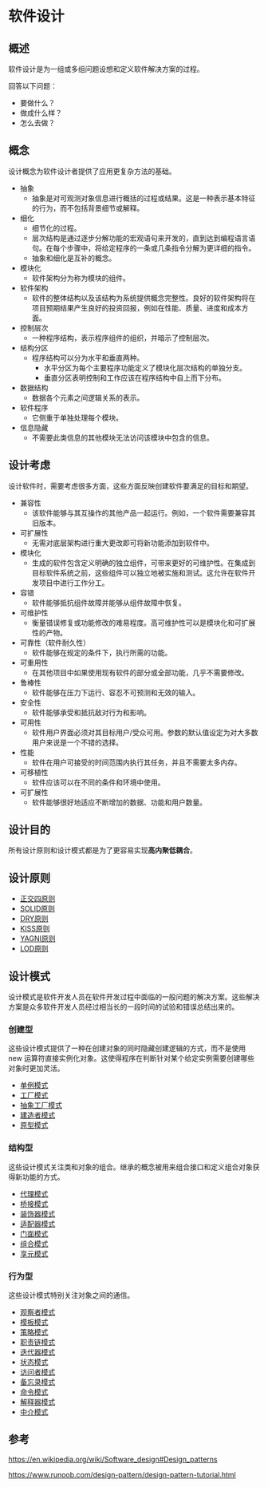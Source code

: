 # 软件设计

## 概述

软件设计是为一组或多组问题设想和定义软件解决方案的过程。

回答以下问题：

- 要做什么？
- 做成什么样？
- 怎么去做？



## 概念

设计概念为软件设计者提供了应用更复杂方法的基础。

* 抽象
  * 抽象是对可观测对象信息进行概括的过程或结果。这是一种表示基本特征的行为，而不包括背景细节或解释。
* 细化
  * 细节化的过程。
  * 层次结构是通过逐步分解功能的宏观语句来开发的，直到达到编程语言语句。在每个步骤中，将给定程序的一条或几条指令分解为更详细的指令。
  * 抽象和细化是互补的概念。
* 模块化
  * 软件架构分为称为模块的组件。
* 软件架构
  * 软件的整体结构以及该结构为系统提供概念完整性。良好的软件架构将在项目预期结果产生良好的投资回报，例如在性能、质量、进度和成本方面。
* 控制层次
  * 一种程序结构，表示程序组件的组织，并暗示了控制层次。
* 结构分区
  * 程序结构可以分为水平和垂直两种。
    * 水平分区为每个主要程序功能定义了模块化层次结构的单独分支。
    * 垂直分区表明控制和工作应该在程序结构中自上而下分布。
* 数据结构
  * 数据各个元素之间逻辑关系的表示。
* 软件程序
  * 它侧重于单独处理每个模块。
* 信息隐藏
  * 不需要此类信息的其他模块无法访问该模块中包含的信息。



## 设计考虑

设计软件时，需要考虑很多方面，这些方面反映创建软件要满足的目标和期望。

* 兼容性
  * 该软件能够与其互操作的其他产品一起运行。例如，一个软件需要兼容其旧版本。
* 可扩展性
  * 无需对底层架构进行重大更改即可将新功能添加到软件中。
* 模块化
  * 生成的软件包含定义明确的独立组件，可带来更好的可维护性。在集成到目标软件系统之前，这些组件可以独立地被实施和测试。这允许在软件开发项目中进行工作分工。
* 容错
  * 软件能够抵抗组件故障并能够从组件故障中恢复。
* 可维护性
  * 衡量错误修复或功能修改的难易程度。高可维护性可以是模块化和可扩展性的产物。
* 可靠性（软件耐久性）
  * 软件能够在规定的条件下，执行所需的功能。
* 可重用性
  * 在其他项目中如果使用现有软件的部分或全部功能，几乎不需要修改。
* 鲁棒性
  * 软件能够在压力下运行、容忍不可预测和无效的输入。
* 安全性
  * 软件能够承受和抵抗敌对行为和影响。
* 可用性
  * 软件用户界面必须对其目标用户/受众可用。参数的默认值设定为对大多数用户来说是一个不错的选择。
* 性能
  * 软件在用户可接受的时间范围内执行其任务，并且不需要太多内存。
* 可移植性
  * 软件应该可以在不同的条件和环境中使用。
* 可扩展性
  * 软件能够很好地适应不断增加的数据、功能和用户数量。



## 设计目的

所有设计原则和设计模式都是为了更容易实现**高内聚低耦合**。



## 设计原则

* [正交四原则](./design-principles/正交四原则.md)
* [SOLID原则](./design-principles/SOLID.md)
* [DRY原则](./design-principles/DRY.md)
* [KISS原则](./design-principles/KISS.md)
* [YAGNI原则](./design-principles/YAGNI.md)
* [LOD原则](./design-principles/LOD.md)



## 设计模式

设计模式是软件开发人员在软件开发过程中面临的一般问题的解决方案。这些解决方案是众多软件开发人员经过相当长的一段时间的试验和错误总结出来的。

### 创建型

这些设计模式提供了一种在创建对象的同时隐藏创建逻辑的方式，而不是使用 new 运算符直接实例化对象。这使得程序在判断针对某个给定实例需要创建哪些对象时更加灵活。

* [单例模式](./design-patterns/creational-patterns/singleton-pattern.md)
* [工厂模式](./design-patterns/creational-patterns/factory-pattern.md)
* [抽象工厂模式](./design-patterns/creational-patterns/abstract-factory-pattern.md)
* [建造者模式](./design-patterns/creational-patterns/builder-pattern.md)
* [原型模式](./design-patterns/creational-patterns/prototype-pattern.md)



### 结构型

这些设计模式关注类和对象的组合。继承的概念被用来组合接口和定义组合对象获得新功能的方式。

* [代理模式](./design-patterns/structural-patterns/proxy-pattern.md)
* [桥接模式](./design-patterns/structural-patterns/bridge-pattern.md)
* [装饰器模式](./design-patterns/structural-patterns/decorator-pattern.md)
* [适配器模式](./design-patterns/structural-patterns/adapter-pattern.md)
* [门面模式](./design-patterns/structural-patterns/facade-pattern.md)
* [组合模式](./design-patterns/structural-patterns/composite-pattern.md)
* [享元模式](./design-patterns/structural-patterns/flyweight-pattern.md)



### 行为型

这些设计模式特别关注对象之间的通信。

* [观察者模式](./design-patterns/behavioral-patterns/observer-pattern.md)
* [模板模式](./design-patterns/behavioral-patterns/template-pattern.md)
* [策略模式](./design-patterns/behavioral-patterns/strategy-pattern.md)
* [职责链模式](./design-patterns/behavioral-patterns/chain-of-responsibility-pattern.md)
* [迭代器模式](./design-patterns/behavioral-patterns/iterator-pattern.md)
* [状态模式](./design-patterns/behavioral-patterns/state-pattern.md)
* [访问者模式](./design-patterns/behavioral-patterns/visitor-pattern.md)
* [备忘录模式](./design-patterns/behavioral-patterns/memento-pattern.md)
* [命令模式](./design-patterns/behavioral-patterns/command-pattern.md)
* [解释器模式](./design-patterns/behavioral-patterns/interpreter-pattern.md)
* [中介模式](./design-patterns/behavioral-patterns/mediator-pattern.md)



## 参考

https://en.wikipedia.org/wiki/Software_design#Design_patterns

https://www.runoob.com/design-pattern/design-pattern-tutorial.html

